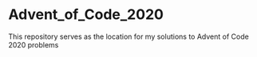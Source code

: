 # Advent_of_Code_2020
This repository serves as the location for my solutions to Advent of Code 2020 problems
